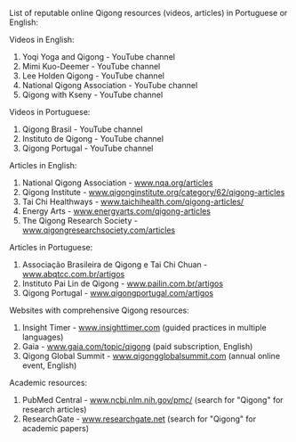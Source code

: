 List of reputable online Qigong resources (videos, articles) in Portuguese or English:

Videos in English:
1. Yoqi Yoga and Qigong - YouTube channel
2. Mimi Kuo-Deemer - YouTube channel
3. Lee Holden Qigong - YouTube channel
4. National Qigong Association - YouTube channel
5. Qigong with Kseny - YouTube channel

Videos in Portuguese:
1. Qigong Brasil - YouTube channel
2. Instituto de Qigong - YouTube channel
3. Qigong Portugal - YouTube channel

Articles in English:
1. National Qigong Association - www.nqa.org/articles
2. Qigong Institute - www.qigonginstitute.org/category/62/qigong-articles
3. Tai Chi Healthways - www.taichihealth.com/qigong-articles/
4. Energy Arts - www.energyarts.com/qigong-articles
5. The Qigong Research Society - www.qigongresearchsociety.com/articles

Articles in Portuguese:
1. Associação Brasileira de Qigong e Tai Chi Chuan - www.abqtcc.com.br/artigos
2. Instituto Pai Lin de Qigong - www.pailin.com.br/artigos
3. Qigong Portugal - www.qigongportugal.com/artigos

Websites with comprehensive Qigong resources:
1. Insight Timer - www.insighttimer.com (guided practices in multiple languages)
2. Gaia - www.gaia.com/topic/qigong (paid subscription, English)
3. Qigong Global Summit - www.qigongglobalsummit.com (annual online event, English)

Academic resources:
1. PubMed Central - www.ncbi.nlm.nih.gov/pmc/ (search for "Qigong" for research articles)
2. ResearchGate - www.researchgate.net (search for "Qigong" for academic papers)